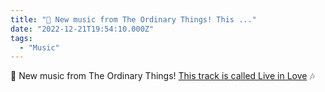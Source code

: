 ```yaml
---
title: "🎵 New music from The Ordinary Things! This ..."
date: "2022-12-21T19:54:10.000Z"
tags: 
  - "Music"
---
```


🎵 New music from The Ordinary Things! [This track is called Live in Love](https://theordinarythings.bandcamp.com/track/live-in-love) 🎶
